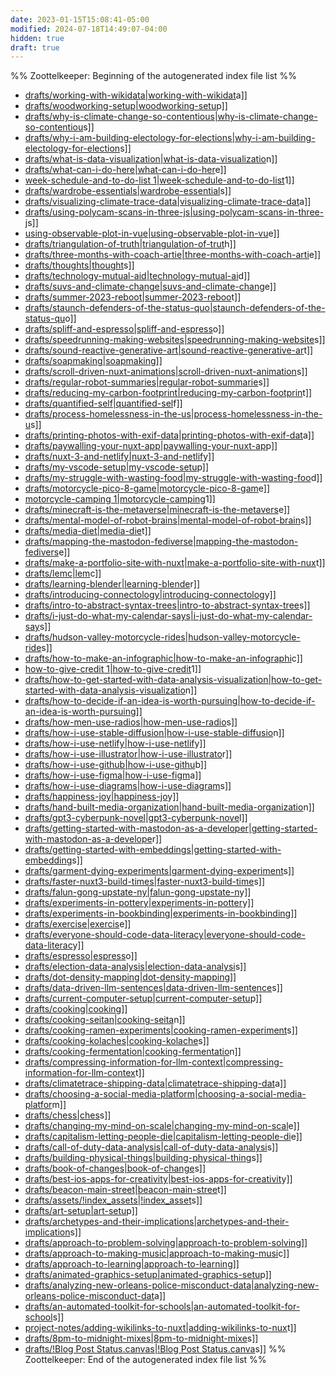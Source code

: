 ```yaml
---
date: 2023-01-15T15:08:41-05:00
modified: 2024-07-18T14:49:07-04:00
hidden: true
draft: true
---
```


%% Zoottelkeeper: Beginning of the autogenerated index file list %%

- [drafts/working-with-wikidata|working-with-wikidat](drafts/working-with-wikidata|working-with-wikidat)a]]
- [drafts/woodworking-setup|woodworking-setu](drafts/woodworking-setup|woodworking-setu)p]]
- [drafts/why-is-climate-change-so-contentious|why-is-climate-change-so-contentiou](drafts/why-is-climate-change-so-contentious|why-is-climate-change-so-contentiou)s]]
- [drafts/why-i-am-building-electology-for-elections|why-i-am-building-electology-for-election](drafts/why-i-am-building-electology-for-elections|why-i-am-building-electology-for-election)s]]
- [drafts/what-is-data-visualization|what-is-data-visualizatio](drafts/what-is-data-visualization|what-is-data-visualizatio)n]]
- [drafts/what-can-i-do-here|what-can-i-do-her](drafts/what-can-i-do-here|what-can-i-do-her)e]]
- [week-schedule-and-to-do-list 1|week-schedule-and-to-do-list](week-schedule-and-to-do-list-1|week-schedule-and-to-do-list)1]]
- [drafts/wardrobe-essentials|wardrobe-essential](drafts/wardrobe-essentials|wardrobe-essential)s]]
- [drafts/visualizing-climate-trace-data|visualizing-climate-trace-dat](drafts/visualizing-climate-trace-data|visualizing-climate-trace-dat)a]]
- [drafts/using-polycam-scans-in-three-js|using-polycam-scans-in-three-j](drafts/using-polycam-scans-in-three-js|using-polycam-scans-in-three-j)s]]
- [using-observable-plot-in-vue|using-observable-plot-in-vu](using-observable-plot-in-vue|using-observable-plot-in-vu)e]]
- [drafts/triangulation-of-truth|triangulation-of-trut](drafts/triangulation-of-truth|triangulation-of-trut)h]]
- [drafts/three-months-with-coach-artie|three-months-with-coach-arti](drafts/three-months-with-coach-artie|three-months-with-coach-arti)e]]
- [drafts/thoughts|thought](drafts/thoughts|thought)s]]
- [drafts/technology-mutual-aid|technology-mutual-ai](drafts/technology-mutual-aid|technology-mutual-ai)d]]
- [drafts/suvs-and-climate-change|suvs-and-climate-chang](drafts/suvs-and-climate-change|suvs-and-climate-chang)e]]
- [drafts/summer-2023-reboot|summer-2023-reboo](drafts/summer-2023-reboot|summer-2023-reboo)t]]
- [drafts/staunch-defenders-of-the-status-quo|staunch-defenders-of-the-status-qu](drafts/staunch-defenders-of-the-status-quo|staunch-defenders-of-the-status-qu)o]]
- [drafts/spliff-and-espresso|spliff-and-espress](drafts/spliff-and-espresso|spliff-and-espress)o]]
- [drafts/speedrunning-making-websites|speedrunning-making-website](drafts/speedrunning-making-websites|speedrunning-making-website)s]]
- [drafts/sound-reactive-generative-art|sound-reactive-generative-ar](drafts/sound-reactive-generative-art|sound-reactive-generative-ar)t]]
- [drafts/soapmaking|soapmakin](drafts/soapmaking|soapmakin)g]]
- [drafts/scroll-driven-nuxt-animations|scroll-driven-nuxt-animation](drafts/scroll-driven-nuxt-animations|scroll-driven-nuxt-animation)s]]
- [drafts/regular-robot-summaries|regular-robot-summarie](drafts/regular-robot-summaries|regular-robot-summarie)s]]
- [drafts/reducing-my-carbon-footprint|reducing-my-carbon-footprin](drafts/reducing-my-carbon-footprint|reducing-my-carbon-footprin)t]]
- [drafts/quantified-self|quantified-sel](drafts/quantified-self|quantified-sel)f]]
- [drafts/process-homelessness-in-the-us|process-homelessness-in-the-u](drafts/process-homelessness-in-the-us|process-homelessness-in-the-u)s]]
- [drafts/printing-photos-with-exif-data|printing-photos-with-exif-dat](drafts/printing-photos-with-exif-data|printing-photos-with-exif-dat)a]]
- [drafts/paywalling-your-nuxt-app|paywalling-your-nuxt-ap](drafts/paywalling-your-nuxt-app|paywalling-your-nuxt-ap)p]]
- [drafts/nuxt-3-and-netlify|nuxt-3-and-netlif](drafts/nuxt-3-and-netlify|nuxt-3-and-netlif)y]]
- [drafts/my-vscode-setup|my-vscode-setu](drafts/my-vscode-setup|my-vscode-setu)p]]
- [drafts/my-struggle-with-wasting-food|my-struggle-with-wasting-foo](drafts/my-struggle-with-wasting-food|my-struggle-with-wasting-foo)d]]
- [drafts/motorcycle-pico-8-game|motorcycle-pico-8-gam](drafts/motorcycle-pico-8-game|motorcycle-pico-8-gam)e]]
- [motorcycle-camping 1|motorcycle-camping](motorcycle-camping-1|motorcycle-camping)1]]
- [drafts/minecraft-is-the-metaverse|minecraft-is-the-metavers](drafts/minecraft-is-the-metaverse|minecraft-is-the-metavers)e]]
- [drafts/mental-model-of-robot-brains|mental-model-of-robot-brain](drafts/mental-model-of-robot-brains|mental-model-of-robot-brain)s]]
- [drafts/media-diet|media-die](drafts/media-diet|media-die)t]]
- [drafts/mapping-the-mastodon-fediverse|mapping-the-mastodon-fedivers](drafts/mapping-the-mastodon-fediverse|mapping-the-mastodon-fedivers)e]]
- [drafts/make-a-portfolio-site-with-nuxt|make-a-portfolio-site-with-nux](drafts/make-a-portfolio-site-with-nuxt|make-a-portfolio-site-with-nux)t]]
- [drafts/lemc|lem](drafts/lemc|lem)c]]
- [drafts/learning-blender|learning-blende](drafts/learning-blender|learning-blende)r]]
- [drafts/introducing-connectology|introducing-connectolog](drafts/introducing-connectology|introducing-connectolog)y]]
- [drafts/intro-to-abstract-syntax-trees|intro-to-abstract-syntax-tree](drafts/intro-to-abstract-syntax-trees|intro-to-abstract-syntax-tree)s]]
- [drafts/i-just-do-what-my-calendar-says|i-just-do-what-my-calendar-say](drafts/i-just-do-what-my-calendar-says|i-just-do-what-my-calendar-say)s]]
- [drafts/hudson-valley-motorcycle-rides|hudson-valley-motorcycle-ride](drafts/hudson-valley-motorcycle-rides|hudson-valley-motorcycle-ride)s]]
- [drafts/how-to-make-an-infographic|how-to-make-an-infographi](drafts/how-to-make-an-infographic|how-to-make-an-infographi)c]]
- [how-to-give-credit 1|how-to-give-credit](how-to-give-credit-1|how-to-give-credit)1]]
- [drafts/how-to-get-started-with-data-analysis-visualization|how-to-get-started-with-data-analysis-visualizatio](drafts/how-to-get-started-with-data-analysis-visualization|how-to-get-started-with-data-analysis-visualizatio)n]]
- [drafts/how-to-decide-if-an-idea-is-worth-pursuing|how-to-decide-if-an-idea-is-worth-pursuin](drafts/how-to-decide-if-an-idea-is-worth-pursuing|how-to-decide-if-an-idea-is-worth-pursuin)g]]
- [drafts/how-men-use-radios|how-men-use-radio](drafts/how-men-use-radios|how-men-use-radio)s]]
- [drafts/how-i-use-stable-diffusion|how-i-use-stable-diffusio](drafts/how-i-use-stable-diffusion|how-i-use-stable-diffusio)n]]
- [drafts/how-i-use-netlify|how-i-use-netlif](drafts/how-i-use-netlify|how-i-use-netlif)y]]
- [drafts/how-i-use-illustrator|how-i-use-illustrato](drafts/how-i-use-illustrator|how-i-use-illustrato)r]]
- [drafts/how-i-use-github|how-i-use-githu](drafts/how-i-use-github|how-i-use-githu)b]]
- [drafts/how-i-use-figma|how-i-use-figm](drafts/how-i-use-figma|how-i-use-figm)a]]
- [drafts/how-i-use-diagrams|how-i-use-diagram](drafts/how-i-use-diagrams|how-i-use-diagram)s]]
- [drafts/happiness-joy|happiness-jo](drafts/happiness-joy|happiness-jo)y]]
- [drafts/hand-built-media-organization|hand-built-media-organizatio](drafts/hand-built-media-organization|hand-built-media-organizatio)n]]
- [drafts/gpt3-cyberpunk-novel|gpt3-cyberpunk-nove](drafts/gpt3-cyberpunk-novel|gpt3-cyberpunk-nove)l]]
- [drafts/getting-started-with-mastodon-as-a-developer|getting-started-with-mastodon-as-a-develope](drafts/getting-started-with-mastodon-as-a-developer|getting-started-with-mastodon-as-a-develope)r]]
- [drafts/getting-started-with-embeddings|getting-started-with-embedding](drafts/getting-started-with-embeddings|getting-started-with-embedding)s]]
- [drafts/garment-dying-experiments|garment-dying-experiment](drafts/garment-dying-experiments|garment-dying-experiment)s]]
- [drafts/faster-nuxt3-build-times|faster-nuxt3-build-time](drafts/faster-nuxt3-build-times|faster-nuxt3-build-time)s]]
- [drafts/falun-gong-upstate-ny|falun-gong-upstate-n](drafts/falun-gong-upstate-ny|falun-gong-upstate-n)y]]
- [drafts/experiments-in-pottery|experiments-in-potter](drafts/experiments-in-pottery|experiments-in-potter)y]]
- [drafts/experiments-in-bookbinding|experiments-in-bookbindin](drafts/experiments-in-bookbinding|experiments-in-bookbindin)g]]
- [drafts/exercise|exercis](drafts/exercise|exercis)e]]
- [drafts/everyone-should-code-data-literacy|everyone-should-code-data-literac](drafts/everyone-should-code-data-literacy|everyone-should-code-data-literac)y]]
- [drafts/espresso|espress](drafts/espresso|espress)o]]
- [drafts/election-data-analysis|election-data-analysi](drafts/election-data-analysis|election-data-analysi)s]]
- [drafts/dot-density-mapping|dot-density-mappin](drafts/dot-density-mapping|dot-density-mappin)g]]
- [drafts/data-driven-llm-sentences|data-driven-llm-sentence](drafts/data-driven-llm-sentences|data-driven-llm-sentence)s]]
- [drafts/current-computer-setup|current-computer-setu](drafts/current-computer-setup|current-computer-setu)p]]
- [drafts/cooking|cookin](drafts/cooking|cookin)g]]
- [drafts/cooking-seitan|cooking-seita](drafts/cooking-seitan|cooking-seita)n]]
- [drafts/cooking-ramen-experiments|cooking-ramen-experiment](drafts/cooking-ramen-experiments|cooking-ramen-experiment)s]]
- [drafts/cooking-kolaches|cooking-kolache](drafts/cooking-kolaches|cooking-kolache)s]]
- [drafts/cooking-fermentation|cooking-fermentatio](drafts/cooking-fermentation|cooking-fermentatio)n]]
- [drafts/compressing-information-for-llm-context|compressing-information-for-llm-contex](drafts/compressing-information-for-llm-context|compressing-information-for-llm-contex)t]]
- [drafts/climatetrace-shipping-data|climatetrace-shipping-dat](drafts/climatetrace-shipping-data|climatetrace-shipping-dat)a]]
- [drafts/choosing-a-social-media-platform|choosing-a-social-media-platfor](drafts/choosing-a-social-media-platform|choosing-a-social-media-platfor)m]]
- [drafts/chess|ches](drafts/chess|ches)s]]
- [drafts/changing-my-mind-on-scale|changing-my-mind-on-scal](drafts/changing-my-mind-on-scale|changing-my-mind-on-scal)e]]
- [drafts/capitalism-letting-people-die|capitalism-letting-people-di](drafts/capitalism-letting-people-die|capitalism-letting-people-di)e]]
- [drafts/call-of-duty-data-analysis|call-of-duty-data-analysi](drafts/call-of-duty-data-analysis|call-of-duty-data-analysi)s]]
- [drafts/building-physical-things|building-physical-thing](drafts/building-physical-things|building-physical-thing)s]]
- [drafts/book-of-changes|book-of-change](drafts/book-of-changes|book-of-change)s]]
- [drafts/best-ios-apps-for-creativity|best-ios-apps-for-creativit](drafts/best-ios-apps-for-creativity|best-ios-apps-for-creativit)y]]
- [drafts/beacon-main-street|beacon-main-stree](drafts/beacon-main-street|beacon-main-stree)t]]
- [drafts/assets/!index_assets|!index_asset](drafts/assets/!index_assets|!index_asset)s]]
- [drafts/art-setup|art-setu](drafts/art-setup|art-setu)p]]
- [drafts/archetypes-and-their-implications|archetypes-and-their-implication](drafts/archetypes-and-their-implications|archetypes-and-their-implication)s]]
- [drafts/approach-to-problem-solving|approach-to-problem-solvin](drafts/approach-to-problem-solving|approach-to-problem-solvin)g]]
- [drafts/approach-to-making-music|approach-to-making-musi](drafts/approach-to-making-music|approach-to-making-musi)c]]
- [drafts/approach-to-learning|approach-to-learnin](drafts/approach-to-learning|approach-to-learnin)g]]
- [drafts/animated-graphics-setup|animated-graphics-setu](drafts/animated-graphics-setup|animated-graphics-setu)p]]
- [drafts/analyzing-new-orleans-police-misconduct-data|analyzing-new-orleans-police-misconduct-dat](drafts/analyzing-new-orleans-police-misconduct-data|analyzing-new-orleans-police-misconduct-dat)a]]
- [drafts/an-automated-toolkit-for-schools|an-automated-toolkit-for-school](drafts/an-automated-toolkit-for-schools|an-automated-toolkit-for-school)s]]
- [project-notes/adding-wikilinks-to-nuxt|adding-wikilinks-to-nux](project-notes/adding-wikilinks-to-nuxt|adding-wikilinks-to-nux)t]]
- [drafts/8pm-to-midnight-mixes|8pm-to-midnight-mixe](drafts/8pm-to-midnight-mixes|8pm-to-midnight-mixe)s]]
- [drafts/!Blog Post Status.canvas|!Blog Post Status.canva](drafts/!blog-post-status.canvas|!blog-post-status.canva)s]]
%% Zoottelkeeper: End of the autogenerated index file list %%
